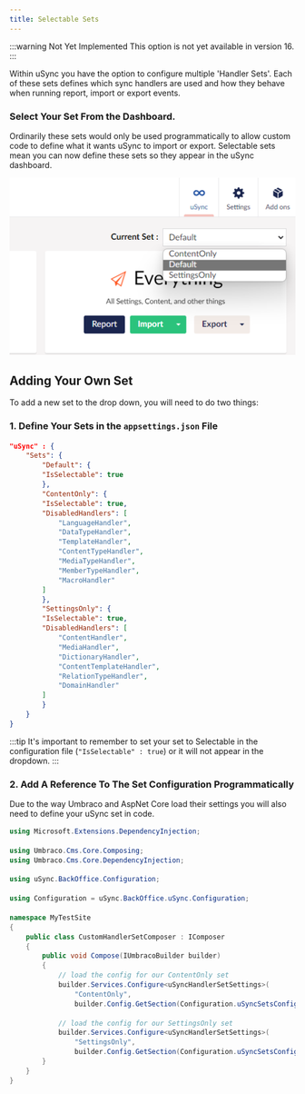 ```yaml
---
title: Selectable Sets
---
```

:::warning Not Yet Implemented
This option is not yet available in version 16.
:::

Within uSync you have the option to configure multiple 'Handler Sets'. Each of these sets defines which sync handlers are used and how they behave when running report, import or export events. 

### Select Your Set From the Dashboard.
Ordinarily these sets would only be used programmatically to allow custom code to define what it wants uSync to import or export. Selectable sets mean you can now define these sets so they appear in the uSync dashboard.

![Selectable sets](setdropdown.png)


## Adding Your Own Set
To add a new set to the drop down, you will need to do two things:

### 1. Define Your Sets in the `appsettings.json` File 

```json title="appsettings.json"
"uSync" : {
    "Sets": {
        "Default": {
        "IsSelectable": true
        },
        "ContentOnly": {
        "IsSelectable": true,
        "DisabledHandlers": [
            "LanguageHandler",
            "DataTypeHandler",
            "TemplateHandler",
            "ContentTypeHandler",
            "MediaTypeHandler",
            "MemberTypeHandler",
            "MacroHandler"
        ]
        },
        "SettingsOnly": {
        "IsSelectable": true,
        "DisabledHandlers": [
            "ContentHandler",
            "MediaHandler",
            "DictionaryHandler",
            "ContentTemplateHandler",
            "RelationTypeHandler",
            "DomainHandler"
        ]
        }
    }
}
```

:::tip 
It's important to remember to set your set to Selectable in the configuration file (`"IsSelectable" : true`) or it will not appear in the dropdown.
:::

### 2. Add A Reference To The Set Configuration Programmatically

Due to the way Umbraco and AspNet Core load their settings you will also need to define your uSync set in code.

```cs
using Microsoft.Extensions.DependencyInjection;

using Umbraco.Cms.Core.Composing;
using Umbraco.Cms.Core.DependencyInjection;

using uSync.BackOffice.Configuration;

using Configuration = uSync.BackOffice.uSync.Configuration;

namespace MyTestSite
{
    public class CustomHandlerSetComposer : IComposer
    {
        public void Compose(IUmbracoBuilder builder)
        {
            // load the config for our ContentOnly set
            builder.Services.Configure<uSyncHandlerSetSettings>(
                "ContentOnly",
                builder.Config.GetSection(Configuration.uSyncSetsConfigPrefix + "ContentOnly"));

            // load the config for our SettingsOnly set
            builder.Services.Configure<uSyncHandlerSetSettings>(
                "SettingsOnly",
                builder.Config.GetSection(Configuration.uSyncSetsConfigPrefix + "SettingsOnly"));
        }
    }
}
```

